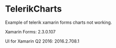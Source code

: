 # TelerikCharts
Example of telerik xamarin forms charts not working.

Xamarin Forms: 2.3.0.107

UI for Xamarin Q2 2016: 2016.2.708.1
